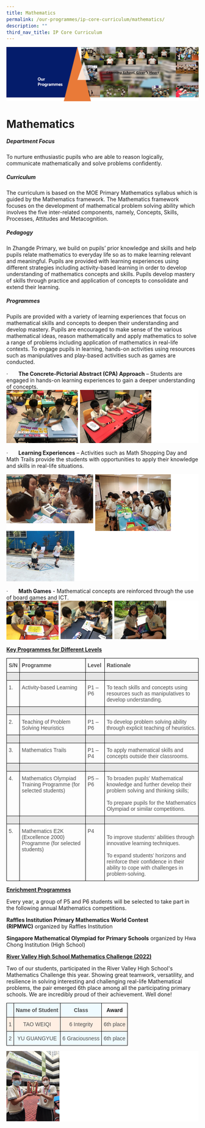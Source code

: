 ```yaml
---
title: Mathematics
permalink: /our-programmes/ip-core-curriculum/mathematics/
description: ""
third_nav_title: IP Core Curriculum
---
```


![](/images/OurProgrammes1.png)

Mathematics
===========

  

##### Department Focus

  

To nurture enthusiastic pupils who are able to reason logically, communicate mathematically and solve problems confidently.

  

##### Curriculum

  

The curriculum is based on the MOE Primary Mathematics syllabus which is guided by the Mathematics framework. The Mathematics framework focuses on the development of mathematical problem solving ability which involves the five inter-related components, namely, Concepts, Skills, Processes, Attitudes and Metacognition.

  

##### Pedagogy

  

In Zhangde Primary, we build on pupils’ prior knowledge and skills and help pupils relate mathematics to everyday life so as to make learning relevant and meaningful. Pupils are provided with learning experiences using different strategies including activity-based learning in order to develop understanding of mathematics concepts and skills. Pupils develop mastery of skills through practice and application of concepts to consolidate and extend their learning.

  

##### Programmes

  

Pupils are provided with a variety of learning experiences that focus on mathematical skills and concepts to deepen their understanding and develop mastery. Pupils are encouraged to make sense of the various mathematical ideas, reason mathematically and apply mathematics to solve a range of problems including application of mathematics in real-life contexts. To engage pupils in learning, hands-on activities using resources such as manipulatives and play-based activities such as games are conducted.

  

·       <b>The Concrete-Pictorial Abstract (CPA) Approach</b> – Students are engaged in hands-on learning experiences to gain a deeper understanding of concepts.
![](/images/Math1.png)

·       <b>Learning Experiences</b> – Activities such as Math Shopping Day and Math Trails provide the students with opportunities to apply their knowledge and skills in real-life situations.

![](/images/Math2.png)

·       <b>Math Games</b> \- Mathematical concepts are reinforced through the use of board games and ICT.
![](/images/Math3.png)

<u><b>Key Programmes for Different Levels</b></u>

<style type="text/css">
.tg  {border-collapse:collapse;border-spacing:0;}
.tg td{border-color:black;border-style:solid;border-width:1px;font-family:Arial, sans-serif;font-size:14px;
  overflow:hidden;padding:10px 5px;word-break:normal;}
.tg th{border-color:black;border-style:solid;border-width:1px;font-family:Arial, sans-serif;font-size:14px;
  font-weight:normal;overflow:hidden;padding:10px 5px;word-break:normal;}
.tg .tg-q6nq{color:#4C4C4C;text-align:left;vertical-align:top}
.tg .tg-br2o{background-color:#E6E6E6;color:#4C4C4C;text-align:left;vertical-align:top}
.tg .tg-gpqx{color:#4C4C4C;font-weight:bold;text-align:left;vertical-align:top}
</style>
<table class="tg">
<thead>
  <tr>
    <th class="tg-gpqx">S/N</th>
    <th class="tg-gpqx">Programme<br></th>
    <th class="tg-gpqx">Level<br></th>
    <th class="tg-gpqx">Rationale<br></th>
  </tr>
</thead>
<tbody>
  <tr>
    <td class="tg-br2o"></td>
    <td class="tg-br2o"></td>
    <td class="tg-br2o"></td>
    <td class="tg-br2o"></td>
  </tr>
  <tr>
    <td class="tg-q6nq">1.</td>
    <td class="tg-q6nq">Activity-based Learning<br></td>
    <td class="tg-q6nq">P1 – P6<br></td>
    <td class="tg-q6nq">To teach skills and concepts using resources such as manipulatives to develop understanding.<br></td>
  </tr>
  <tr>
    <td class="tg-br2o"></td>
    <td class="tg-br2o"></td>
    <td class="tg-br2o"></td>
    <td class="tg-br2o"></td>
  </tr>
  <tr>
    <td class="tg-q6nq">2.</td>
    <td class="tg-q6nq">Teaching of Problem Solving Heuristics<br></td>
    <td class="tg-q6nq">P1 – P6<br></td>
    <td class="tg-q6nq">To develop problem solving ability through explicit teaching of heuristics.<br></td>
  </tr>
  <tr>
    <td class="tg-br2o"></td>
    <td class="tg-br2o"></td>
    <td class="tg-br2o"></td>
    <td class="tg-br2o"></td>
  </tr>
  <tr>
    <td class="tg-q6nq">3.</td>
    <td class="tg-q6nq">Mathematics Trails<br></td>
    <td class="tg-q6nq">P1 – P4<br></td>
    <td class="tg-q6nq">To apply mathematical skills and concepts outside their classrooms.</td>
  </tr>
  <tr>
    <td class="tg-br2o"></td>
    <td class="tg-br2o"></td>
    <td class="tg-br2o"></td>
    <td class="tg-br2o"></td>
  </tr>
  <tr>
    <td class="tg-q6nq">4.</td>
    <td class="tg-q6nq">Mathematics Olympiad Training Programme (for selected students)<br></td>
    <td class="tg-q6nq">P5 – P6<br></td>
    <td class="tg-q6nq">To broaden pupils’ Mathematical knowledge and further develop their problem solving and thinking skills;<br><br>To prepare pupils for the Mathematics Olympiad or similar competitions.</td>
  </tr>
  <tr>
    <td class="tg-br2o"></td>
    <td class="tg-br2o"></td>
    <td class="tg-br2o"></td>
    <td class="tg-br2o"></td>
  </tr>
  <tr>
    <td class="tg-q6nq">5.</td>
    <td class="tg-q6nq">Mathematics E2K (Excellence 2000) Programme (for selected students)<br></td>
    <td class="tg-q6nq">P4<br></td>
    <td class="tg-q6nq"><br>To improve students’ abilities through innovative learning techniques.<br><br>To expand students’ horizons and reinforce their confidence in their ability to cope with challenges in problem-solving.  </td>
  </tr>
</tbody>
</table>

<u><b>Enrichment Programmes</b></u>

Every year, a group of P5 and P6 students will be selected to take part in the following annual Mathematics competitions. 

<b>Raffles Institution Primary Mathematics World Contest (RIPMWC)</b> organized by Raffles Institution

<b>Singapore Mathematical Olympiad for Primary Schools</b> organized by Hwa Chong Institution (High School)

<u><b>River Valley High School Mathematics Challenge (2022)</b></u>

Two of our students, participated in the River Valley High School's Mathematics Challenge this year. Showing great teamwork, versatility, and resilience in solving interesting and challenging real-life Mathematical problems, the pair emerged 6th place among all the participating primary schools. We are incredibly proud of their achievement. Well done!

<style type="text/css">
.tg  {border-collapse:collapse;border-spacing:0;}
.tg td{border-color:black;border-style:solid;border-width:1px;font-family:Arial, sans-serif;font-size:14px;
  overflow:hidden;padding:10px 5px;word-break:normal;}
.tg th{border-color:black;border-style:solid;border-width:1px;font-family:Arial, sans-serif;font-size:14px;
  font-weight:normal;overflow:hidden;padding:10px 5px;word-break:normal;}
.tg .tg-6zpi{background-color:#FFEFE3;color:#4C4C4C;text-align:center;vertical-align:top}
.tg .tg-b05j{background-color:#EFFBFF;color:#4C4C4C;font-weight:bold;text-align:center;vertical-align:top}
.tg .tg-amwm{font-weight:bold;text-align:center;vertical-align:top}
.tg .tg-sueg{background-color:#EFFBFF;color:#4C4C4C;text-align:center;vertical-align:top}
</style>
<table class="tg">
<thead>
  <tr>
    <th class="tg-b05j"></th>
    <th class="tg-b05j">Name of Student</th>
    <th class="tg-b05j">Class</th>
    <th class="tg-amwm">Award</th>
  </tr>
</thead>
<tbody>
  <tr>
    <td class="tg-6zpi">1</td>
    <td class="tg-6zpi">                TAO WEIQI</td>
    <td class="tg-6zpi">                6 Integrity</td>
    <td class="tg-6zpi">                 6th place</td>
  </tr>
  <tr>
    <td class="tg-sueg">2</td>
    <td class="tg-sueg">             YU GUANGYUE</td>
    <td class="tg-sueg">                6 Graciousness</td>
    <td class="tg-sueg">                 6th place</td>
  </tr>
</tbody>
</table>

![](/images/Math4.png)